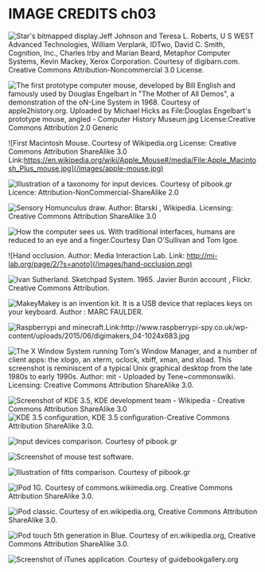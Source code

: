 # IMAGE CREDITS ch03

![Star's bitmapped display.Jeff Johnson and Teresa L. Roberts, U S WEST Advanced Technologies, William Verplank, IDTwo, David C. Smith, Cognition, Inc., Charles Irby and Marian Beard, Metaphor Computer Systems, Kevin Mackey, Xerox Corporation. Courtesy of digibarn.com. Creative Commons Attribution-Noncommercial 3.0 License.](/images/xerox-star.jpg)

![The first prototype computer mouse, developed by Bill English and famously used by Douglas Engelbart in "The Mother of All Demos", a demonstration of the oN-Line System in 1968. Courtesy of apple2history.org. Uploaded by Michael Hicks as File:Douglas Engelbart's prototype mouse, angled - Computer History Museum.jpg License:Creative Commons Attribution 2.0 Generic](/images/engelbart-mouse.jpg)

![First Macintosh Mouse. Courtesy of Wikipedia.org License: Creative Commons Attribution ShareAlike 3.0 Link:https://en.wikipedia.org/wiki/Apple_Mouse#/media/File:Apple_Macintosh_Plus_mouse.jpg](/images/apple-mouse.jpg)

![Illustration of a taxonomy for input devices. Courtesy of pibook.gr Licence: Attribution-NonCommercial-ShareAlike 2.0](/images/input-device-taxonomy.png)

![Sensory Homunculus draw. Author: Btarski , Wikipedia. Licensing: Creative Commons Attribution ShareAlike 3.0 ](/images/Sensory_Homunculus.png)

![How the computer sees us. With traditional interfaces, humans are reduced to an eye and a finger.Courtesy Dan O'Sullivan and Tom Igoe.](/images/igoefinger.png)

![Ηand occlusion. Author: Media Interaction Lab. Link: http://mi-lab.org/page/2/?s=anoto](/images/hand-occlusion.png)

![Ivan Sutherland. Sketchpad System. 1965. Javier Burón account , Flickr. Creative Commons Attribution.](/images/sketchpad.png)

![MakeyMakey is an invention kit. It is a USB device that replaces keys on your keyboard. Author : MARC FAULDER.](/images/makey_makey_front.png)

![Raspberrypi and minecraft.Link:http://www.raspberrypi-spy.co.uk/wp-content/uploads/2015/06/digimakers_04-1024x683.jpg ](/images/Minecraft-Pi.jpg)

![The X Window System running Tom's Window Manager, and a number of client apps: the xlogo, an xterm, oclock, xbiff, xman, and xload. This screenshot is reminiscent of a typical Unix graphical desktop from the late 1980s to early 1990s. Author: mit - Uploaded by Tene~commonswiki. Licensing: Creative Commons Attribution ShareAlike 3.0.](/images/X-Window-System.png)

![Screenshot of KDE 3.5, KDE development team - Wikipedia - Creative Commons Attribution ShareAlike 3.0](/images/menus-on-windows.png) ![KDE 3.5 configuration, KDE 3.5 configuration-Creative Commons Attribution ShareAlike 3.0.](/images/menus-on-top.png)

![Input devices comparison. Courtesy of pibook.gr](/images/input-comparison.png)

![Screenshot of mouse test software.](/images/mouse-test-software.png)

![Illustration of fitts comparison. Courtesy of pibook.gr](/images/fitts-comparison.png)

![IPod 1G. Courtesy of commons.wikimedia.org. Creative Commons Attribution ShareAlike 3.0.](/images/Ipod_1G.png)

![iPod classic. Courtesy of en.wikipedia.org, Creative Commons Attribution ShareAlike 3.0.](/images/IPod_classic.png)

![iPod touch 5th generation in Blue. Courtesy of en.wikipedia.org, Creative Commons Attribution ShareAlike 3.0.](/images/IPod_touch_2G.png)

![Screenshot of iTunes application. Courtesy of guidebookgallery.org](/images/itunes3.png)
